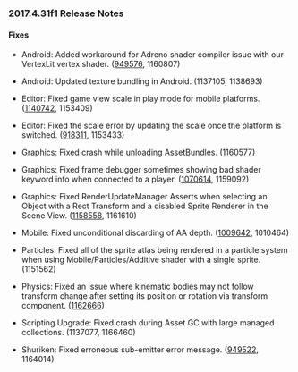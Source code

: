 ### 2017.4.31f1 Release Notes

#### Fixes

*   Android: Added workaround for Adreno shader compiler issue with our VertexLit vertex shader. ([949576](https://issuetracker.unity3d.com/issues/android-objects-with-mobile-vertex-lit-shader-ignore-point-light-and-spot-light-when-built-on-a-device-with-adreno-418-gpu), 1160807)
    
*   Android: Updated texture bundling in Android. (1137105, 1138693)
    
*   Editor: Fixed game view scale in play mode for mobile platforms. ([1140742](https://issuetracker.unity3d.com/issues/game-tab-window-rescales-when-entering-the-play-mode), 1153409)
    
*   Editor: Fixed the scale error by updating the scale once the platform is switched. ([918311](https://issuetracker.unity3d.com/issues/switching-between-platforms-results-into-game-views-resolution-slash-aspect-ratio-scale-settings-not-changing), 1153433)
    
*   Graphics: Fixed crash while unloading AssetBundles. ([1160577](https://issuetracker.unity3d.com/issues/crash-at-libunity-dot-applyblendshapes-on-android))
    
*   Graphics: Fixed frame debugger sometimes showing bad shader keyword info when connected to a player. ([1070614](https://issuetracker.unity3d.com/issues/frame-debugger-does-not-display-all-additional-shader-keywords-when-debugging-a-built-player), 1159092)
    
*   Graphics: Fixed RenderUpdateManager Asserts when selecting an Object with a Rect Transform and a disabled Sprite Renderer in the Scene View. ([1158558](https://issuetracker.unity3d.com/issues/renderupdatemanager-asserts-when-selecting-an-object-with-a-rect-transform-and-a-disabled-sprite-renderer-in-the-scene-view), 1161610)
    
*   Mobile: Fixed unconditional discarding of AA depth. ([1009642](https://issuetracker.unity3d.com/issues/post-effects-are-rendering-with-lots-of-artifacts-on-metal-api-or-with-msaa-enabled), 1010464)
    
*   Particles: Fixed all of the sprite atlas being rendered in a particle system when using Mobile/Particles/Additive shader with a single sprite. (1151562)
    
*   Physics: Fixed an issue where kinematic bodies may not follow transform change after setting its position or rotation via transform component. ([1162666](https://issuetracker.unity3d.com/issues/kinematic-rigidbody-child-with-gravity-is-not-hit-by-raycastall))
    
*   Scripting Upgrade: Fixed crash during Asset GC with large managed collections. (1137077, 1166460)
    
*   Shuriken: Fixed erroneous sub-emitter error message. ([949522](https://issuetracker.unity3d.com/issues/sub-emitters-must-be-children-of-the-system-that-spawns-them-error-is-shown-even-though-sub-emitters-are-correctly-parented), 1164014)